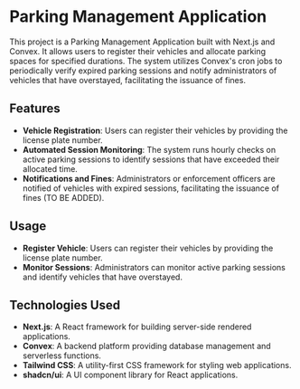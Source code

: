 # Parking Management Application

This project is a Parking Management Application built with Next.js and Convex. It allows users to register their vehicles and allocate parking spaces for specified durations. The system utilizes Convex's cron jobs to periodically verify expired parking sessions and notify administrators of vehicles that have overstayed, facilitating the issuance of fines.

## Features

- **Vehicle Registration**: Users can register their vehicles by providing the license plate number.
- **Automated Session Monitoring**: The system runs hourly checks on active parking sessions to identify sessions that have exceeded their allocated time.
- **Notifications and Fines**: Administrators or enforcement officers are notified of vehicles with expired sessions, facilitating the issuance of fines (TO BE ADDED).

## Usage

- **Register Vehicle**: Users can register their vehicles by providing the license plate number.
- **Monitor Sessions**: Administrators can monitor active parking sessions and identify vehicles that have overstayed.

## Technologies Used

- **Next.js**: A React framework for building server-side rendered applications.
- **Convex**: A backend platform providing database management and serverless functions.
- **Tailwind CSS**: A utility-first CSS framework for styling web applications.
- **shadcn/ui**: A UI component library for React applications.
